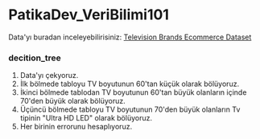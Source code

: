 # PatikaDev_VeriBilimi101
Data'yı buradan inceleyebilirisiniz:
[Television Brands Ecommerce Dataset](https://www.kaggle.com/devsubhash/television-brands-ecommerce-dataset)

### decition_tree
1. Data'yı çekyoruz.
2. İlk bölmede tabloyu TV boyutunun 60'tan küçük olarak bölüyoruz.
3. İkinci bölmede tablodan TV boyutunun 60'tan büyük olanların içinde 70'den büyük olarak bölüyoruz.
4. Üçüncü bölmede tabloyu TV boyutunun 70'den büyük olanların Tv tipinin "Ultra HD LED" olarak bölüyoruz.
5. Her birinin errorunu hesaplıyoruz.
